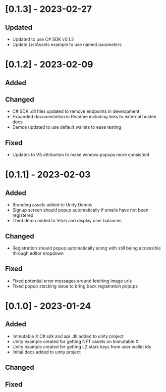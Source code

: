 # [0.1.3] - 2023-02-27
## Updated

- Updated to use C# SDK v0.1.2
- Update ListAssets example to use named parameters

# [0.1.2] - 2023-02-09
## Added

## Changed
* C# SDK .dll files updated to remove endpoints in development
* Expanded documentation in Readme including links to external hosted docs
* Demos updated to use default wallets to ease testing

## Fixed
* Updates to VS attribution to make window popups more consistent

# [0.1.1] - 2023-02-03
## Added
* Branding assets added to Unity Demos
* Signup screen should popup automatically if emails have not been registered
* Third demo added to fetch and display user balances

## Changed
* Registration should popup automatically along with still being accessible through editor dropdown

## Fixed
* Fixed potential error messages around fetching image urls
* Fixed popup stacking issue to bring back registration popups

# [0.1.0] - 2023-01-24
## Added
* Immutable X C# sdk and api .dll added to unity project
* Unity example created for getting NFT assets on Immutable X
* Unity example created for getting L2 stark keys from user wallet ids
* Initial docs added to unity project

## Changed

## Fixed

